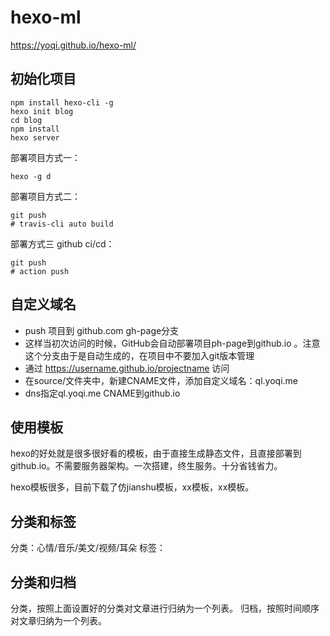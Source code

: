 # hexo-ml
https://yoqi.github.io/hexo-ml/


## 初始化项目

```
npm install hexo-cli -g
hexo init blog
cd blog
npm install
hexo server

```
部署项目方式一：
```
hexo -g d
```

部署项目方式二：
```
git push
# travis-cli auto build
```

部署方式三 github ci/cd：
```
git push
# action push
```

## 自定义域名
 * push 项目到 github.com gh-page分支
 * 这样当初次访问的时候，GitHub会自动部署项目ph-page到github.io 。注意这个分支由于是自动生成的，在项目中不要加入git版本管理
 * 通过 https://username.github.io/projectname  访问
 * 在source/文件夹中，新建CNAME文件，添加自定义域名：ql.yoqi.me
 * dns指定ql.yoqi.me CNAME到github.io

## 使用模板

hexo的好处就是很多很好看的模板，由于直接生成静态文件，且直接部署到github.io。不需要服务器架构。一次搭建，终生服务。十分省钱省力。

hexo模板很多，目前下载了仿jianshu模板，xx模板，xx模板。

## 分类和标签

分类：心情/音乐/美文/视频/耳朵
标签：

## 分类和归档

分类，按照上面设置好的分类对文章进行归纳为一个列表。
归档，按照时间顺序对文章归纳为一个列表。

